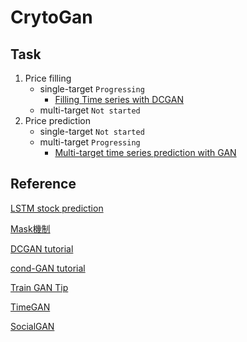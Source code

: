 # CrytoGan

## Task

1. Price filling
   - single-target `Progressing`
      - [Filling Time series with DCGAN](https://github.com/WaterSo0910/CryptoGan/cond-dcgan)
   - multi-target `Not started`
2. Price prediction
   - single-target `Not started`
   - multi-target `Progressing`
      - [Multi-target time series prediction with GAN](https://github.com/WaterSo0910/CryptoGan/sgan)

## Reference

[LSTM stock prediction](https://www.projectpro.io/article/stock-price-prediction-using-machine-learning-project/571)

[Mask機制](https://ifwind.github.io/2021/08/17/Transformer%E7%9B%B8%E5%85%B3%E2%80%94%E2%80%94%EF%BC%887%EF%BC%89Mask%E6%9C%BA%E5%88%B6/#self-attention%E4%B8%AD%E7%9A%84padding-mask)

[DCGAN tutorial](https://pytorch.org/tutorials/beginner/basics/data_tutorial.html)

[cond-GAN tutorial](https://towardsdatascience.com/using-conditional-deep-convolutional-gans-to-generate-custom-faces-from-text-descriptions-e18cc7b8821)

[Train GAN Tip](https://medium.com/intel-student-ambassadors/tips-on-training-your-gans-faster-and-achieve-better-results-9200354acaa5)

[TimeGAN](https://proceedings.neurips.cc/paper/2019/file/c9efe5f26cd17ba6216bbe2a7d26d490-Paper.pdf)

[SocialGAN](https://openaccess.thecvf.com/content_cvpr_2018/papers/Gupta_Social_GAN_Socially_CVPR_2018_paper.pdf)
